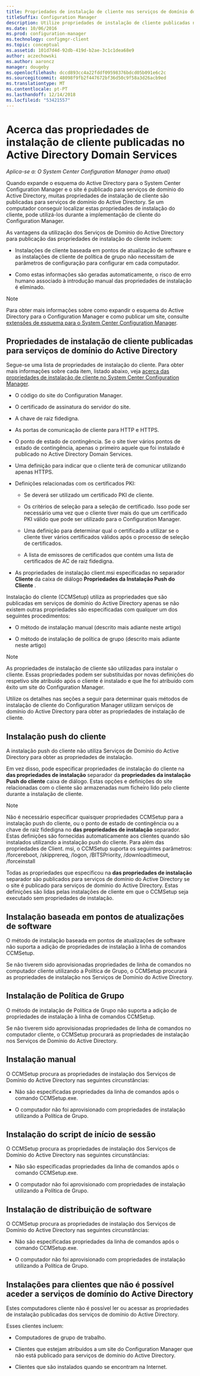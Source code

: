 ```yaml
---
title: Propriedades de instalação de cliente nos serviços de domínio do Active Directory
titleSuffix: Configuration Manager
description: Utilize propriedades de instalação de cliente publicadas nos serviços de domínio do Active Directory no System Center Configuration Manager.
ms.date: 10/06/2016
ms.prod: configuration-manager
ms.technology: configmgr-client
ms.topic: conceptual
ms.assetid: 101d7d4d-92db-419d-b2ae-3c1c1dea68e9
author: aczechowski
ms.author: aaroncz
manager: dougeby
ms.openlocfilehash: dccd893cc4a22fddf09598376bdcd05b091e6c2c
ms.sourcegitcommit: 48098f9fb2f447672bf36d50c9f58a3d26acb9ed
ms.translationtype: MT
ms.contentlocale: pt-PT
ms.lasthandoff: 12/14/2018
ms.locfileid: "53421557"
---
```

# <a name="about-client-installation-properties-published-to-active-directory-domain-services"></a>Acerca das propriedades de instalação de cliente publicadas no Active Directory Domain Services

*Aplica-se a: O System Center Configuration Manager (ramo atual)*

Quando expande o esquema do Active Directory para o System Center Configuration Manager e o site é publicado para serviços de domínio do Active Directory, muitas propriedades de instalação de cliente são publicadas para serviços de domínio do Active Directory. Se um computador conseguir localizar estas propriedades de instalação do cliente, pode utilizá-los durante a implementação de cliente do Configuration Manager.  

 As vantagens da utilização dos Serviços de Domínio do Active Directory para publicação das propriedades de instalação do cliente incluem:  

-   Instalações de cliente baseada em pontos de atualização de software e as instalações de cliente de política de grupo não necessitam de parâmetros de configuração para configurar em cada computador.  

-   Como estas informações são geradas automaticamente, o risco de erro humano associado à introdução manual das propriedades de instalação é eliminado.  

> [!NOTE]  
>  Para obter mais informações sobre como expandir o esquema do Active Directory para o Configuration Manager e como publicar um site, consulte [extensões de esquema para o System Center Configuration Manager](../../plan-design/network/schema-extensions.md).  

## <a name="client-installation-properties-published-to-active-directory-domain-services"></a>Propriedades de instalação de cliente publicadas para serviços de domínio do Active Directory  
Segue-se uma lista de propriedades de instalação do cliente. Para obter mais informações sobre cada item, listado abaixo, veja [acerca das propriedades de instalação de cliente no System Center Configuration Manager](../../../core/clients/deploy/about-client-installation-properties.md).  

- O código do site do Configuration Manager.  

- O certificado de assinatura do servidor do site.  

- A chave de raiz fidedigna.  

- As portas de comunicação de cliente para HTTP e HTTPS.  

- O ponto de estado de contingência. Se o site tiver vários pontos de estado de contingência, apenas o primeiro aquele que foi instalado é publicado no Active Directory Domain Services.  

- Uma definição para indicar que o cliente terá de comunicar utilizando apenas HTTPS.  

- Definições relacionadas com os certificados PKI:  

  -   Se deverá ser utilizado um certificado PKI de cliente.  

  -   Os critérios de seleção para a seleção de certificado. Isso pode ser necessário uma vez que o cliente tiver mais do que um certificado PKI válido que pode ser utilizado para o Configuration Manager.  

  -   Uma definição para determinar qual o certificado a utilizar se o cliente tiver vários certificados válidos após o processo de seleção de certificados.  

  -   A lista de emissores de certificados que contém uma lista de certificados de AC de raiz fidedigna.  

- As propriedades de instalação client.msi especificadas no separador **Cliente** da caixa de diálogo **Propriedades da Instalação Push do Cliente** .

Instalação do cliente (CCMSetup) utiliza as propriedades que são publicadas em serviços de domínio do Active Directory apenas se não existem outras propriedades são especificadas com qualquer um dos seguintes procedimentos:  

-   O método de instalação manual (descrito mais adiante neste artigo)

-   O método de instalação de política de grupo (descrito mais adiante neste artigo)

> [!NOTE]  
>  As propriedades de instalação de cliente são utilizadas para instalar o cliente. Essas propriedades podem ser substituídas por novas definições do respetivo site atribuído após o cliente é instalado e que lhe foi atribuído com êxito um site do Configuration Manager.  

 Utilize os detalhes nas seções a seguir para determinar quais métodos de instalação de cliente do Configuration Manager utilizam serviços de domínio do Active Directory para obter as propriedades de instalação de cliente.  

## <a name="client-push-installation"></a>Instalação push do cliente  
 A instalação push do cliente não utiliza Serviços de Domínio do Active Directory para obter as propriedades de instalação.  

 Em vez disso, pode especificar propriedades de instalação do cliente na **das propriedades de instalação** separador da **propriedades da instalação Push do cliente** caixa de diálogo. Estas opções e definições do site relacionadas com o cliente são armazenadas num ficheiro lido pelo cliente durante a instalação de cliente.  

> [!NOTE]  
>  Não é necessário especificar quaisquer propriedades CCMSetup para a instalação push do cliente, ou o ponto de estado de contingência ou a chave de raiz fidedigna no **das propriedades de instalação** separador. Estas definições são fornecidas automaticamente aos clientes quando são instalados utilizando a instalação push do cliente.
Para além das propriedades de Client. msi, o CCMSetup suporta os seguintes parâmetros: /forcereboot, /skipprereq, /logon, /BITSPriority, /downloadtimeout, /forceinstall

 Todas as propriedades que especificou na **das propriedades de instalação** separador são publicados para serviços de domínio do Active Directory se o site é publicado para serviços de domínio do Active Directory. Estas definições são lidas pelas instalações de cliente em que o CCMSetup seja executado sem propriedades de instalação.  

## <a name="software-update-point-based-installation"></a>Instalação baseada em pontos de atualizações de software  
 O método de instalação baseada em pontos de atualizações de software não suporta a adição de propriedades de instalação à linha de comandos CCMSetup.  

 Se não tiverem sido aprovisionadas propriedades de linha de comandos no computador cliente utilizando a Política de Grupo, o CCMSetup procurará as propriedades de instalação nos Serviços de Domínio do Active Directory.  

## <a name="group-policy-installation"></a>Instalação de Política de Grupo  
 O método de instalação de Política de Grupo não suporta a adição de propriedades de instalação à linha de comandos CCMSetup.  

 Se não tiverem sido aprovisionadas propriedades de linha de comandos no computador cliente, o CCMSetup procurará as propriedades de instalação nos Serviços de Domínio do Active Directory.  

## <a name="manual-installation"></a>Instalação manual  
 O CCMSetup procura as propriedades de instalação dos Serviços de Domínio do Active Directory nas seguintes circunstâncias:  

-   Não são especificadas propriedades da linha de comandos após o comando CCMSetup.exe.  

-   O computador não foi aprovisionado com propriedades de instalação utilizando a Política de Grupo.  

## <a name="logon-script-installation"></a>Instalação do script de início de sessão  
 O CCMSetup procura as propriedades de instalação dos Serviços de Domínio do Active Directory nas seguintes circunstâncias:  

-   Não são especificadas propriedades da linha de comandos após o comando CCMSetup.exe.  

-   O computador não foi aprovisionado com propriedades de instalação utilizando a Política de Grupo.  

## <a name="software-distribution-installation"></a>Instalação de distribuição de software  
 O CCMSetup procura as propriedades de instalação dos Serviços de Domínio do Active Directory nas seguintes circunstâncias:  

-   Não são especificadas propriedades da linha de comandos após o comando CCMSetup.exe.  

-   O computador não foi aprovisionado com propriedades de instalação utilizando a Política de Grupo.  

## <a name="installations-for-clients-that-cannot-access-active-directory-domain-services"></a>Instalações para clientes que não é possível aceder a serviços de domínio do Active Directory  
Estes computadores cliente não é possível ler ou acessar as propriedades de instalação publicadas dos serviços de domínio do Active Directory.

 Esses clientes incluem:  

-   Computadores de grupo de trabalho.  

-   Clientes que estejam atribuídos a um site do Configuration Manager que não está publicado para serviços de domínio do Active Directory.  

-   Clientes que são instalados quando se encontram na Internet.  
